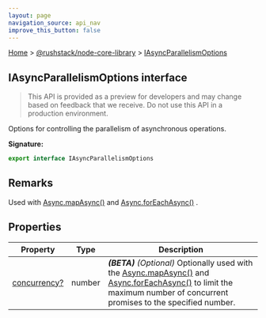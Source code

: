 ```yaml
---
layout: page
navigation_source: api_nav
improve_this_button: false
---
```



[Home](./index.md) &gt; [@rushstack/node-core-library](./node-core-library.md) &gt; [IAsyncParallelismOptions](./node-core-library.iasyncparallelismoptions.md)

## IAsyncParallelismOptions interface

> This API is provided as a preview for developers and may change based on feedback that we receive. Do not use this API in a production environment.
>

Options for controlling the parallelism of asynchronous operations.

<b>Signature:</b>

```typescript
export interface IAsyncParallelismOptions
```

## Remarks

Used with [Async.mapAsync()](./node-core-library.async.mapasync.md) and [Async.forEachAsync()](./node-core-library.async.foreachasync.md) .

## Properties

|  Property | Type | Description |
|  --- | --- | --- |
|  [concurrency?](./node-core-library.iasyncparallelismoptions.concurrency.md) | number | <b><i>(BETA)</i></b> <i>(Optional)</i> Optionally used with the [Async.mapAsync()](./node-core-library.async.mapasync.md) and [Async.forEachAsync()](./node-core-library.async.foreachasync.md) to limit the maximum number of concurrent promises to the specified number. |
